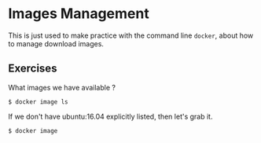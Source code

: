 Images Management
=================

This is just used to make practice with the command line `docker`,
about how to manage download images.

## Exercises

What images we have available ?

    $ docker image ls

If we don't have ubuntu:16.04 explicitly listed, then let's grab it.

    $ docker image
